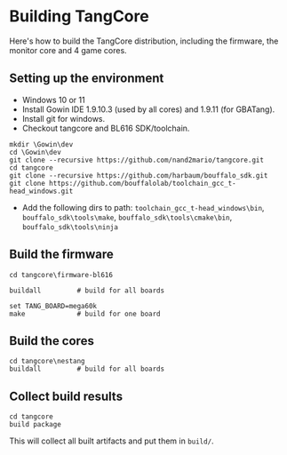 # Building TangCore

Here's how to build the TangCore distribution, including the firmware, the monitor core and 4 game cores.

## Setting up the environment

* Windows 10 or 11
* Install Gowin IDE 1.9.10.3 (used by all cores) and 1.9.11 (for GBATang). 
* Install git for windows.
* Checkout tangcore and BL616 SDK/toolchain.
```batch
mkdir \Gowin\dev
cd \Gowin\dev
git clone --recursive https://github.com/nand2mario/tangcore.git
cd tangcore
git clone --recursive https://github.com/harbaum/bouffalo_sdk.git
git clone https://github.com/bouffalolab/toolchain_gcc_t-head_windows.git
```
* Add the following dirs to path: `toolchain_gcc_t-head_windows\bin`, `bouffalo_sdk\tools\make`, `bouffalo_sdk\tools\cmake\bin`, `bouffalo_sdk\tools\ninja`

## Build the firmware

```batch
cd tangcore\firmware-bl616

buildall         # build for all boards

set TANG_BOARD=mega60k
make             # build for one board
```

## Build the cores

```batch
cd tangcore\nestang
buildall         # build for all boards
```

## Collect build results

```batch
cd tangcore
build package
```
This will collect all built artifacts and put them in `build/`.